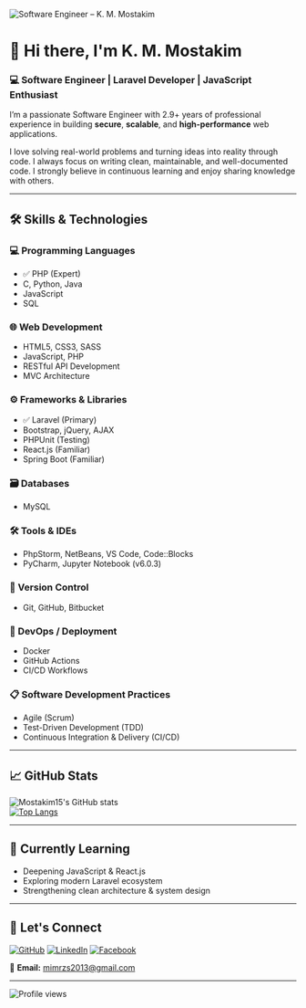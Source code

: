 ![Software Engineer – K. M. Mostakim](https://media-exp1.licdn.com/dms/image/C5103AQHVEIZuSoM7pQ/profile-displayphoto-shrink_200_200/0/1580541188488?e=1635984000&v=beta&t=AInNJoMqk8RNI8FIrh1hpvBbvkG2X3XYX9FKGchWew8)

# 👋 Hi there, I'm K. M. Mostakim
### 💻 Software Engineer | Laravel Developer | JavaScript Enthusiast

I’m a passionate Software Engineer with 2.9+ years of professional experience in building **secure**, **scalable**, and **high-performance** web applications.

I love solving real-world problems and turning ideas into reality through code. I always focus on writing clean, maintainable, and well-documented code. I strongly believe in continuous learning and enjoy sharing knowledge with others.

---

## 🛠️ Skills & Technologies

### 💻 Programming Languages
- ✅ PHP (Expert)
- C, Python, Java
- JavaScript
- SQL

### 🌐 Web Development
- HTML5, CSS3, SASS
- JavaScript, PHP
- RESTful API Development
- MVC Architecture

### ⚙️ Frameworks & Libraries
- ✅ Laravel (Primary)
- Bootstrap, jQuery, AJAX
- PHPUnit (Testing)
- React.js (Familiar)
- Spring Boot (Familiar)

### 🗃️ Databases
- MySQL

### 🛠️ Tools & IDEs
- PhpStorm, NetBeans, VS Code, Code::Blocks
- PyCharm, Jupyter Notebook (v6.0.3)

### 🔄 Version Control
- Git, GitHub, Bitbucket

### 🚀 DevOps / Deployment
- Docker
- GitHub Actions
- CI/CD Workflows

### 📋 Software Development Practices
- Agile (Scrum)
- Test-Driven Development (TDD)
- Continuous Integration & Delivery (CI/CD)

---

## 📈 GitHub Stats

![Mostakim15's GitHub stats](https://github-readme-stats.vercel.app/api?username=Mostakim15&show_icons=true&theme=default)  
[![Top Langs](https://github-readme-stats.vercel.app/api/top-langs/?username=Mostakim15&layout=compact)](https://github.com/anuraghazra/github-readme-stats)

---

## 🌱 Currently Learning
- Deepening JavaScript & React.js
- Exploring modern Laravel ecosystem
- Strengthening clean architecture & system design

---

## 🤝 Let's Connect

[![GitHub](https://img.shields.io/badge/GitHub-000?style=for-the-badge&logo=github)](https://github.com/Mostakim15)
[![LinkedIn](https://img.shields.io/badge/LinkedIn-0e76a8?style=for-the-badge&logo=linkedin&logoColor=white)](https://www.linkedin.com/in/k-m-mostakim-77a2921a1/)
[![Facebook](https://img.shields.io/badge/Facebook-1877f2?style=for-the-badge&logo=facebook&logoColor=white)](https://web.facebook.com/)

📧 **Email:** mimrzs2013@gmail.com

---

![Profile views](https://gpvc.arturio.dev/Mostakim15)
